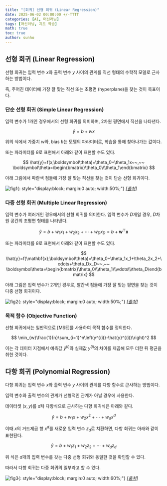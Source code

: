 ```yaml
---
title: "[회귀] 선형 회귀 (Linear Regression)"
date: 2025-06-02 00:00:00 +/-TTTT
categories: [AI, 머신러닝]
tags: [머신러닝, 지도 학습]
math: true
toc: true
author: sunho
---
```


## 선형 회귀 (Linear Regression)

선형 회귀는 입력 변수 $x$와 출력 변수 $y$ 사이의 관계를 직선 형태의 수학적 모델로 근사하는 방법이다.

즉, 주어진 데이터에 가장 잘 맞는 직선 또는 초평면 (hyperplane)을 찾는 것이 목표이다.

### 단순 선형 회귀 (Simple Linear Regression)

입력 변수가 1개인 경우에서의 선형 회귀를 의미하며, 2차원 평면에서 직선을 나타낸다.

$$
\hat{y}=b+wx
$$

위의 식에서 가중치 $w$와, bias $b$는 모델의 파라미터로, 학습을 통해 찾아나가는 값이다.

또는 파라미터를 $\theta$로 표현해서 아래와 같이 표현할 수도 있다.

$$
\hat{y}=f(x;\boldsymbol\theta)=\theta_0+\theta_1x~~,~~
\boldsymbol\theta=\begin{bmatrix}\theta_0\\\theta_1\end{bmatrix}
$$

아래 그림에서 파란색 점들에 가장 잘 맞는 직선을 찾는 것이 단순 선형 회귀이다.

![fig1](ml/2-1.png){: style="display:block; margin:0 auto; width:50%;"}
_[[출처]](https://medium.datadriveninvestor.com/machine-learning-101-part-1-24835333d38a)_

### 다중 선형 회귀 (Multiple Linear Regression)

입력 변수가 여러개인 경우에서의 선형 회귀를 의미한다. 입력 변수가 $D$개일 경우, $D$차원 공간의 초평면 형태를 나타낸다.

$$
\hat{y}=b+w_1x_1+w_2x_2+\cdots+w_Dx_D=b+\mathbf{w}^\top\mathbf{x}
$$

또는 파라미터를 $\theta$로 표현해서 아래와 같이 표현할 수도 있다.

$$
\hat{y}=f(\mathbf{x};\boldsymbol\theta)=\theta_0+\theta_1x_1+\theta_2x_2+\cdots+\theta_Dx_D~~,~~
\boldsymbol\theta=\begin{bmatrix}\theta_0\\\theta_1\\\vdots\\\theta_D\end{bmatrix}
$$

아래 그림은 입력 변수가 2개인 경우로, 빨간색 점들에 가장 잘 맞는 평면을 찾는 것이 다중 선형 회귀이다.

![fig2](ml/2-2.png){: style="display:block; margin:0 auto; width:50%;"}
_[[출처]](https://monosandalos.tistory.com/71)_

### 목적 함수 (Objective Function)

선형 회귀에서는 일반적으로 [MSE]를 사용하여 목적 함수를 정의한다.

$$
\min_{w}\frac{1}{n}\sum_{i=1}^n\left(y^{(i)}-\hat{y}^{(i)}\right)^2
$$

이는 각 데이터 지점에서 예측값 $\hat{y}^{(i)}$와 실제값 $y^{(i)}$의 차이를 제곱해 모두 더한 뒤 평균을 취한 것이다.

## 다항 회귀 (Polynomial Regression)

다항 회귀는 입력 변수 $x$와 출력 변수 $y$ 사이의 관계를 다항 함수로 근사하는 방법이다.

입력 변수와 출력 변수의 관계가 선형적인 관계가 아닐 경우에 사용한다.

데이터셋 $(x,y)$를 $d$차 다항식으로 근사하는 다항 회귀식은 아래와 같다.

$$
\hat{y}=b+w_1x+w_2x^2+\cdots+w_dx^d
$$

이때 $x$의 거드제곱 항 $x^d$를 새로운 입력 변수 $z_d$로 치환하면, 다항 회귀는 아래와 같이 표현된다.

$$
\hat{y}=b+w_1z_1+w_2z_2+\cdots+w_dz_d
$$

위 식은 $d$개의 입력 변수를 갖는 다중 선형 회귀와 동일한 것을 확인할 수 있다.

따라서 다항 회귀는 다중 회귀의 일부라고 할 수 있다.

![fig3](ml/2-3.png){: style="display:block; margin:0 auto; width:60%;"}
_[[출처]](https://www.researchgate.net/figure/Figure-Different-variable-relationship-models_fig1_327423211)_
